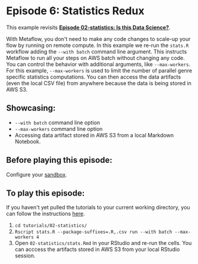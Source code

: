 # Episode 6: Statistics Redux

This example revisits [**Episode 02-statistics: Is this Data Science?**](../season-1-the-local-experience/episode02.md).

With Metaflow, you don't need to make any code changes to scale-up your flow by running on remote compute. In this example we re-run the `stats.R` workflow adding the `--with batch` command line argument. This instructs Metaflow to run all your steps on AWS batch without changing any code. You can control the behavior with additional arguments, like `--max-workers`. For this example, `--max-workers` is used to limit the number of parallel genre specific statistics computations. You can then access the data artifacts \(even the local CSV file\) from anywhere because the data is being stored in AWS S3.

## Showcasing:

* `--with batch` command line option
* `--max-workers` command line option
* Accessing data artifact stored in AWS S3 from a local Markdown Notebook.

## Before playing this episode:

Configure your [sandbox](../../../metaflow-on-aws/metaflow-sandbox.md).

## To play this episode:

If you haven't yet pulled the tutorials to your current working directory, you can follow the instructions [here](../#pull-tutorials). 

1. `cd tutorials/02-statistics/`
2. `Rscript stats.R --package-suffixes=.R,.csv run --with batch --max-workers 4`
3. Open `02-statistics/stats.Rmd` in your RStudio and re-run the cells. You can acccess the artifacts stored in AWS S3 from your local RStudio session. 

